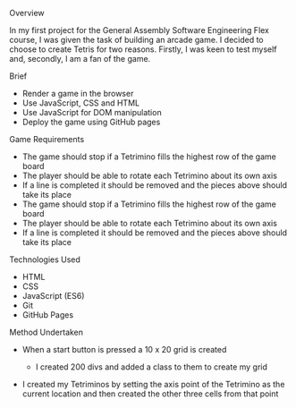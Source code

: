 

Overview

In my first project for the General Assembly Software Engineering Flex course, I was given the task of building an arcade game. I decided to choose to create Tetris for two reasons. Firstly, I was keen to test myself and, secondly, I am a fan of the game.


Brief

- Render a game in the browser
- Use JavaScript, CSS and HTML
- Use JavaScript for DOM manipulation
- Deploy the game using GitHub pages

Game Requirements

- The game should stop if a Tetrimino fills the highest row of the game board
- The player should be able to rotate each Tetrimino about its own axis
- If a line is completed it should be removed and the pieces above should take its place
- The game should stop if a Tetrimino fills the highest row of the game board
- The player should be able to rotate each Tetrimino about its own axis
- If a line is completed it should be removed and the pieces above should take its place


Technologies Used
- HTML
- CSS
- JavaScript (ES6)
- Git
- GitHub Pages


Method Undertaken

- When a start button is pressed a 10 x 20 grid is created
  - I created 200 divs and added a class to them to create my grid

- I created my Tetriminos by setting the axis point of the Tetrimino as the current location and then created the other three cells from that point

